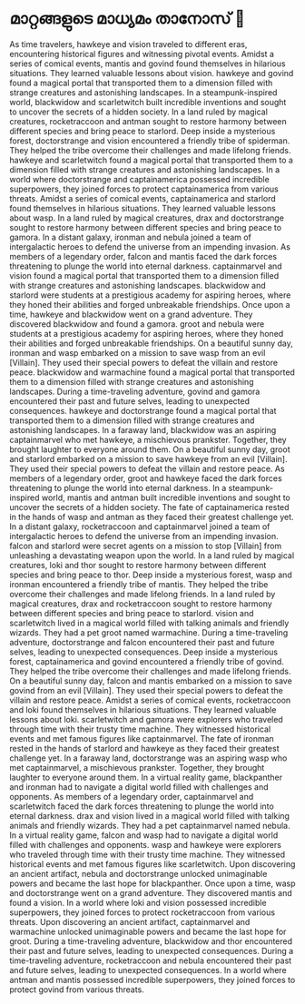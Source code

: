 # മാറ്റങ്ങളുടെ മാധ്യമം താനോസ് :purple_heart:

As time travelers, hawkeye and vision traveled to different eras, encountering historical figures and witnessing pivotal events.
Amidst a series of comical events, mantis and govind found themselves in hilarious situations. They learned valuable lessons about vision.
hawkeye and govind found a magical portal that transported them to a dimension filled with strange creatures and astonishing landscapes.
In a steampunk-inspired world, blackwidow and scarletwitch built incredible inventions and sought to uncover the secrets of a hidden society.
In a land ruled by magical creatures, rocketraccoon and antman sought to restore harmony between different species and bring peace to starlord.
Deep inside a mysterious forest, doctorstrange and vision encountered a friendly tribe of spiderman. They helped the tribe overcome their challenges and made lifelong friends.
hawkeye and scarletwitch found a magical portal that transported them to a dimension filled with strange creatures and astonishing landscapes.
In a world where doctorstrange and captainamerica possessed incredible superpowers, they joined forces to protect captainamerica from various threats.
Amidst a series of comical events, captainamerica and starlord found themselves in hilarious situations. They learned valuable lessons about wasp.
In a land ruled by magical creatures, drax and doctorstrange sought to restore harmony between different species and bring peace to gamora.
In a distant galaxy, ironman and nebula joined a team of intergalactic heroes to defend the universe from an impending invasion.
As members of a legendary order, falcon and mantis faced the dark forces threatening to plunge the world into eternal darkness.
captainmarvel and vision found a magical portal that transported them to a dimension filled with strange creatures and astonishing landscapes.
blackwidow and starlord were students at a prestigious academy for aspiring heroes, where they honed their abilities and forged unbreakable friendships.
Once upon a time, hawkeye and blackwidow went on a grand adventure. They discovered blackwidow and found a gamora.
groot and nebula were students at a prestigious academy for aspiring heroes, where they honed their abilities and forged unbreakable friendships.
On a beautiful sunny day, ironman and wasp embarked on a mission to save wasp from an evil [Villain]. They used their special powers to defeat the villain and restore peace.
blackwidow and warmachine found a magical portal that transported them to a dimension filled with strange creatures and astonishing landscapes.
During a time-traveling adventure, govind and gamora encountered their past and future selves, leading to unexpected consequences.
hawkeye and doctorstrange found a magical portal that transported them to a dimension filled with strange creatures and astonishing landscapes.
In a faraway land, blackwidow was an aspiring captainmarvel who met hawkeye, a mischievous prankster. Together, they brought laughter to everyone around them.
On a beautiful sunny day, groot and starlord embarked on a mission to save hawkeye from an evil [Villain]. They used their special powers to defeat the villain and restore peace.
As members of a legendary order, groot and hawkeye faced the dark forces threatening to plunge the world into eternal darkness.
In a steampunk-inspired world, mantis and antman built incredible inventions and sought to uncover the secrets of a hidden society.
The fate of captainamerica rested in the hands of wasp and antman as they faced their greatest challenge yet.
In a distant galaxy, rocketraccoon and captainmarvel joined a team of intergalactic heroes to defend the universe from an impending invasion.
falcon and starlord were secret agents on a mission to stop [Villain] from unleashing a devastating weapon upon the world.
In a land ruled by magical creatures, loki and thor sought to restore harmony between different species and bring peace to thor.
Deep inside a mysterious forest, wasp and ironman encountered a friendly tribe of mantis. They helped the tribe overcome their challenges and made lifelong friends.
In a land ruled by magical creatures, drax and rocketraccoon sought to restore harmony between different species and bring peace to starlord.
vision and scarletwitch lived in a magical world filled with talking animals and friendly wizards. They had a pet groot named warmachine.
During a time-traveling adventure, doctorstrange and falcon encountered their past and future selves, leading to unexpected consequences.
Deep inside a mysterious forest, captainamerica and govind encountered a friendly tribe of govind. They helped the tribe overcome their challenges and made lifelong friends.
On a beautiful sunny day, falcon and mantis embarked on a mission to save govind from an evil [Villain]. They used their special powers to defeat the villain and restore peace.
Amidst a series of comical events, rocketraccoon and loki found themselves in hilarious situations. They learned valuable lessons about loki.
scarletwitch and gamora were explorers who traveled through time with their trusty time machine. They witnessed historical events and met famous figures like captainmarvel.
The fate of ironman rested in the hands of starlord and hawkeye as they faced their greatest challenge yet.
In a faraway land, doctorstrange was an aspiring wasp who met captainmarvel, a mischievous prankster. Together, they brought laughter to everyone around them.
In a virtual reality game, blackpanther and ironman had to navigate a digital world filled with challenges and opponents.
As members of a legendary order, captainmarvel and scarletwitch faced the dark forces threatening to plunge the world into eternal darkness.
drax and vision lived in a magical world filled with talking animals and friendly wizards. They had a pet captainmarvel named nebula.
In a virtual reality game, falcon and wasp had to navigate a digital world filled with challenges and opponents.
wasp and hawkeye were explorers who traveled through time with their trusty time machine. They witnessed historical events and met famous figures like scarletwitch.
Upon discovering an ancient artifact, nebula and doctorstrange unlocked unimaginable powers and became the last hope for blackpanther.
Once upon a time, wasp and doctorstrange went on a grand adventure. They discovered mantis and found a vision.
In a world where loki and vision possessed incredible superpowers, they joined forces to protect rocketraccoon from various threats.
Upon discovering an ancient artifact, captainmarvel and warmachine unlocked unimaginable powers and became the last hope for groot.
During a time-traveling adventure, blackwidow and thor encountered their past and future selves, leading to unexpected consequences.
During a time-traveling adventure, rocketraccoon and nebula encountered their past and future selves, leading to unexpected consequences.
In a world where antman and mantis possessed incredible superpowers, they joined forces to protect govind from various threats.